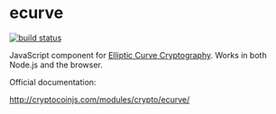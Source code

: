 ecurve
=======

[![build status](https://secure.travis-ci.org/cryptocoinjs/ecurve.png)](http://travis-ci.org/cryptocoinjs/ecurve)


JavaScript component for [Elliptic Curve Cryptography](http://en.wikipedia.org/wiki/Elliptic_curve_cryptography). Works in both Node.js and the browser.

Official documentation:

http://cryptocoinjs.com/modules/crypto/ecurve/
